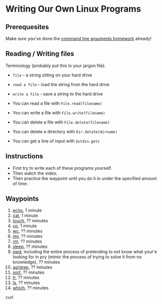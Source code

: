 Writing Our Own Linux Programs
==============================

Prerequesites
-------------

Make sure you've done the [command line arguments homework](command-line-arguments-homework.md) already!


Reading / Writing files
-----------------------

Terminology (probably put this in your jargon file).

* `file`         - a string sitting on your hard drive
* `read a file`  - load the string from the hard drive
* `write a file` - save a string to the hard drive

* You can read a file with `File.read(filename)`
* You can write a file with `File.write(filename)`
* You can delete a file with `File.delete(filename)`
* You can delete a directory with `Dir.delete(dirname)`
* You can get a line of input with `$stdin.gets`

Instructions
------------

* First try to write each of these programs yourself.
* Then watch the video.
* Then practice the waypoint until you do it in under the specified amount of time.

Waypoints
---------

1. [echo](https://github.com/turingschool/waypoints/blob/master/waypoints/echo.md), 1 minute
1. [cat](https://github.com/turingschool/waypoints/blob/master/waypoints/cat.md), 1 minute
1. [touch](FIXME), ?? minutes
1. [cp](https://github.com/turingschool/waypoints/blob/master/waypoints/cp.md), 1 minute
1. [wc](https://github.com/turingschool/waypoints/blob/master/waypoints/wc.md), ?? minutes
1. [mv](FIXME), ?? minutes
1. [rm](FIXME), ?? minutes
1. [sleep](FIXME), ?? minutes
1. [pwd](https://github.com/turingschool/waypoints/blob/master/waypoints/pwd.md),
   including the entire process of pretending to not know what your'e looking for in pry
   (mimic the process of trying to solve it from no knowledge),
   ?? minutes
1. [ag/grep](FIXME), ?? minutes
1. [sort](FIXME), ?? minutes
1. [tr](FIXME), ?? minutes
1. [ls](FIXME), ?? minutes
1. [which](FIXME), ?? minutes

curl
